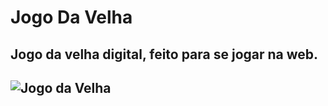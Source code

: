 # Jogo Da Velha

<h2>Jogo da velha digital, feito para se jogar na web.<h2/>

![Jogo da Velha](https://user-images.githubusercontent.com/79441853/165362853-695f05d2-878b-47e6-8ddd-77695dfb123f.JPG)
